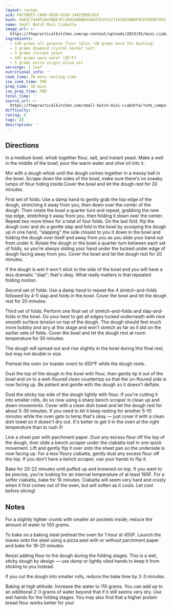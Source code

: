 ```yaml
---
layout: recipe
uid: F0C38EE5-CBA9-483D-931D-14422B98191F
hash: 94A3C7440F3A47B0E3FC260CA0DBE42AD47D3552271026028BDF9C87EB5D75FE
name: Small Batch Mini Ciabatta
image_url: >-
  https://thepracticalkitchen.com/wp-content/uploads/2023/01/mini-ciabatta-0196-150x225.jpg
ingredients:
  - 120 grams all purpose flour (plus ~20 grams more for dusting)
  - 3 grams diamond crystal kosher salt
  - 3 grams instant yeast
  - 105 grams warm water (85°F)
  - 5 grams extra virgin olive oil
servings: 1 loaf
nutritional_info: ''
cook_time: 20 mins resting time
iso_cook_time: P0D
prep_time: 10 mins
iso_prep_time: P0D
total_time: ''
source_url: >-
  https://thepracticalkitchen.com/small-batch-mini-ciabatta/?utm_campaign=later-linkinbio-the.practical.kitchen&utm_content=later-42297752&utm_medium=social&utm_source=linkin.bio
difficulty: ''
rating: 0
tags: []
description: ''
---
```

## Directions

In a medium bowl, whisk together flour, salt, and instant yeast. Make a well in the middle of the bowl; pour the warm water and olive oil into it.

Mix with a dough whisk until the dough comes together in a messy ball in the bowl. Scrape down the sides of the bowl, make sure there's no sneaky lumps of flour hiding inside.Cover the bowl and let the dough rest for 20 minutes.

First set of folds: Use a damp hand to gently grab the top edge of the dough, stretching it away from you, then down over the center of the dough. Then rotate the bowl a quarter turn and repeat, grabbing the new top edge, stretching it away from you, then folding it down over the center. Repeat two more times for a total of four folds. On the last fold, flip the dough over and do a gentle slap and fold in the bowl by scooping the dough up in one hand, "slapping" the side closest to you it down in the bowl and folding the dough over itself and away from you as you slide your hand out from under it. Rotate the dough or the bowl a quarter turn between each set of folds, so you're always sliding your hand under the tucked under edge of dough facing away from you. Cover the bowl and let the dough rest for 20 minutes.

If the dough is wet it won't stick to the side of the bowl and you will have a less dramatic "slap"; that's okay. What really matters is that repeated folding motion.

Second set of folds: Use a damp hand to repeat the 4 stretch-and-folds followed by 4-5 slap and folds in the bowl. Cover the bowl and let the dough rest for 20 minutes.

Third set of folds: Perform one final set of stretch-and-folds and slap-and-folds in the bowl. Do your best to get all edges tucked underneath with nice smooth surface tension on top of the dough. The dough should feel much more bubbly and airy at this stage and won't stretch as far as it did on the earlier sets of folds. Cover the bowl and let the dough rest at room temperature for 30 minutes.

The dough will spread out and rise slightly in the bowl during this final rest, but may not double in size.

Preheat the oven (or toaster oven) to 450°F while the dough rests.

Dust the top of the dough in the bowl with flour, then gently tip it out of the bowl and on to a well-floured clean countertop so that the un-floured side is now facing up. Be patient and gentle with the dough so it doesn't deflate.

Dust the sticky top side of the dough lightly with flour. If you're cutting it into smaller rolls, do so now using a sharp bench scraper in clean up and down movements. Cover with a clean dish towel and let the dough rest for about 5-30 minutes. If you need to let it keep resting for another 5-10 minutes while the oven gets to temp that's okay — just cover it with a clean dish towel so it doesn't dry out. It's better to get it in the oven at the right temperature than to rush it!

Line a sheet pan with parchment paper. Dust any excess flour off the top of the dough, then slide a bench scraper under the ciabatta loaf in one quick movement. Lift and gently flip it over onto the sheet pan so the underside is now facing up. For a less floury ciabatta, gently dust any excess flour off the top. If you don't have a bench scraper, use your hands to flip it.

Bake for 20-22 minutes until puffed up and browned on top. If you want to be precise, you're looking for an internal temperature of at least 190F. For a softer ciabatta, bake for 18 minutes. Ciabatta will seem very hard and crusty when it first comes out of the oven, but will soften as it cools. Let cool before slicing!
## Notes

For a slightly tighter crumb with smaller air pockets inside, reduce the amount of water to 100 grams.

To bake on a baking steel preheat the oven for 1 hour at 450F. Launch the loaves onto the steel using a pizza peel with or without parchment paper and bake for 18-20 minutes.

Resist adding flour to the dough during the folding stages. This is a wet, sticky dough by design — use damp or lightly oiled hands to keep it from sticking to you instead.

If you cut the dough into smaller rolls, reduce the bake time by 2-3 minutes.

Baking at high altitude: Increase the water to 110 grams. You can add up to an additional 2-3 grams of water beyond that if it still seems very dry. Use wet hands for the folding stages. You may also find that a higher protein bread flour works better for you!
